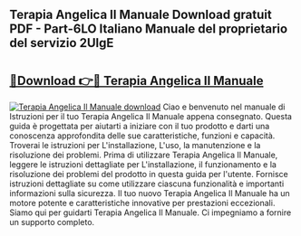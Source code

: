 ## Terapia Angelica Il Manuale Download gratuit PDF - Part-6LO Italiano Manuale del proprietario del servizio 2UlgE

# <h2><a href="http://dfcq2l1.blite.top/?on=Terapia+Angelica+Il+Manuale">🔗Download 👉🔴 Terapia Angelica Il Manuale</a></h2>

[![Terapia Angelica Il Manuale download](https://i.imgur.com/lujVjoI.png)](http://dfcq2l1.blite.top/?on=Terapia+Angelica+Il+Manuale)
Ciao e benvenuto nel manuale di Istruzioni per il tuo Terapia Angelica Il Manuale appena consegnato. Questa guida è progettata per aiutarti a iniziare con il tuo prodotto e darti una conoscenza approfondita delle sue caratteristiche, funzioni e capacità. Troverai le istruzioni per L'installazione, L'uso, la manutenzione e la risoluzione dei problemi. Prima di utilizzare Terapia Angelica Il Manuale, leggere le istruzioni dettagliate per L'installazione, il funzionamento e la risoluzione dei problemi del prodotto in questa guida per l'utente. Fornisce istruzioni dettagliate su come utilizzare ciascuna funzionalità e importanti informazioni sulla sicurezza. Il tuo nuovo Terapia Angelica Il Manuale ha un motore potente e caratteristiche innovative per prestazioni eccezionali. Siamo qui per guidarti Terapia Angelica Il Manuale. Ci impegniamo a fornire un supporto completo.
